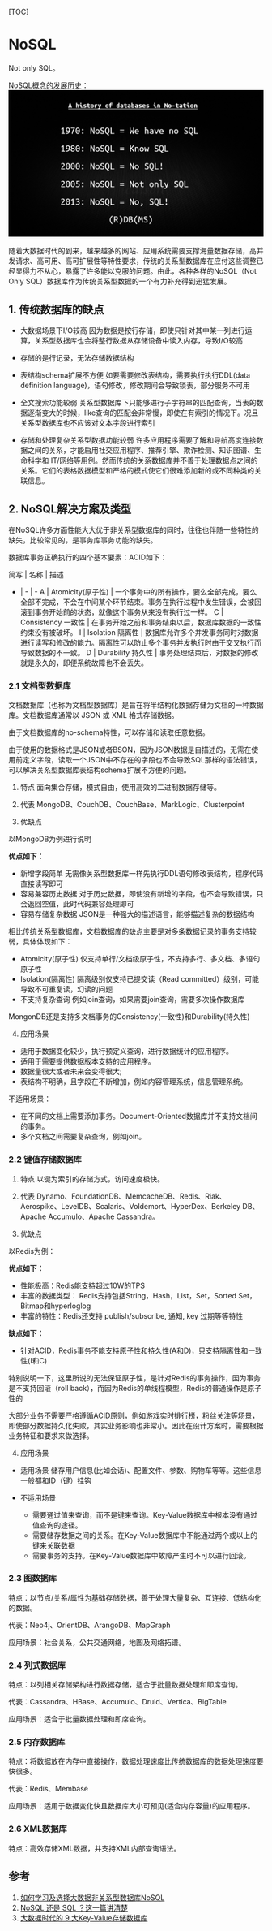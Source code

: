 [TOC]

# NoSQL

Not only SQL。

NoSQL概念的发展历史：
![1](./images/1.png)

随着大数据时代的到来，越来越多的网站、应用系统需要支撑海量数据存储，高并发请求、高可用、高可扩展性等特性要求，传统的关系型数据库在应付这些调整已经显得力不从心，暴露了许多能以克服的问题。由此，各种各样的NoSQL（Not Only SQL）数据库作为传统关系型数据的一个有力补充得到迅猛发展。

## 1. 传统数据库的缺点

- 大数据场景下I/O较高
因为数据是按行存储，即使只针对其中某一列进行运算，关系型数据库也会将整行数据从存储设备中读入内存，导致I/O较高

- 存储的是行记录，无法存储数据结构

- 表结构schema扩展不方便
如要需要修改表结构，需要执行执行DDL(data definition language)，语句修改，修改期间会导致锁表，部分服务不可用

- 全文搜索功能较弱
关系型数据库下只能够进行子字符串的匹配查询，当表的数据逐渐变大的时候，like查询的匹配会非常慢，即使在有索引的情况下。况且关系型数据库也不应该对文本字段进行索引

- 存储和处理复杂关系型数据功能较弱
许多应用程序需要了解和导航高度连接数据之间的关系，才能启用社交应用程序、推荐引擎、欺诈检测、知识图谱、生命科学和 IT/网络等用例。然而传统的关系数据库并不善于处理数据点之间的关系。它们的表格数据模型和严格的模式使它们很难添加新的或不同种类的关联信息。

## 2. NoSQL解决方案及类型

在NoSQL许多方面性能大大优于非关系型数据库的同时，往往也伴随一些特性的缺失，比较常见的，是事务库事务功能的缺失。

数据库事务正确执行的四个基本要素：ACID如下：

简写 | 名称 | 描述
- | - | -
A | Atomicity(原子性) | 一个事务中的所有操作，要么全部完成，要么全部不完成，不会在中间某个环节结束。事务在执行过程中发生错误，会被回滚到事务开始前的状态，就像这个事务从来没有执行过一样。
C | Consistency 一致性 | 在事务开始之前和事务结束以后，数据库数据的一致性约束没有被破坏。
I | Isolation 隔离性 | 数据库允许多个并发事务同时对数据进行读写和修改的能力。隔离性可以防止多个事务并发执行时由于交叉执行而导致数据的不一致。
D | Durability 持久性 | 事务处理结束后，对数据的修改就是永久的，即便系统故障也不会丢失。

### 2.1 文档型数据库

文档数据库（也称为文档型数据库）是旨在将半结构化数据存储为文档的一种数据库。文档数据库通常以 JSON 或 XML 格式存储数据。

由于文档数据库的no-schema特性，可以存储和读取任意数据。

由于使用的数据格式是JSON或者BSON，因为JSON数据是自描述的，无需在使用前定义字段，读取一个JSON中不存在的字段也不会导致SQL那样的语法错误，可以解决关系型数据库表结构schema扩展不方便的问题。

1. 特点
   面向集合存储，模式自由，使用高效的二进制数据存储等。

2. 代表
   MongoDB、CouchDB、CouchBase、MarkLogic、Clusterpoint

3. 优缺点

以MongoDB为例进行说明

**优点如下：**

- 新增字段简单
  无需像关系型数据库一样先执行DDL语句修改表结构，程序代码直接读写即可
- 容易兼容历史数据
  对于历史数据，即使没有新增的字段，也不会导致错误，只会返回空值，此时代码兼容处理即可
- 容易存储复杂数据
  JSON是一种强大的描述语言，能够描述复杂的数据结构

相比传统关系型数据库，文档数据库的缺点主要是对多条数据记录的事务支持较弱，具体体现如下：

- Atomicity(原子性)
仅支持单行/文档级原子性，不支持多行、多文档、多语句原子性
- Isolation(隔离性)
隔离级别仅支持已提交读（Read committed）级别，可能导致不可重复读，幻读的问题
- 不支持复杂查询
例如join查询，如果需要join查询，需要多次操作数据库

MongonDB还是支持多文档事务的Consistency(一致性)和Durability(持久性)

4. 应用场景

- 适用于数据变化较少，执行预定义查询，进行数据统计的应用程序。
- 适用于需要提供数据版本支持的应用程序。
- 数据量很大或者未来会变得很大;
- 表结构不明确，且字段在不断增加，例如内容管理系统，信息管理系统。

不适用场景：

- 在不同的文档上需要添加事务。Document-Oriented数据库并不支持文档间的事务。
- 多个文档之间需要复杂查询，例如join。

### 2.2 键值存储数据库

1. 特点
   以键为索引的存储方式，访问速度极快。

2. 代表
   Dynamo、FoundationDB、MemcacheDB、Redis、Riak、Aerospike、LevelDB、Scalaris、Voldemort、HyperDex、Berkeley DB、Apache Accumulo、Apache Cassandra。

3. 优缺点

以Redis为例：

**优点如下：**

- 性能极高：Redis能支持超过10W的TPS
- 丰富的数据类型： Redis支持包括String，Hash，List，Set，Sorted Set，Bitmap和hyperloglog
- 丰富的特性：Redis还支持 publish/subscribe, 通知, key 过期等等特性

**缺点如下：**

- 针对ACID，Redis事务不能支持原子性和持久性(A和D)，只支持隔离性和一致性(I和C)

特别说明一下，这里所说的无法保证原子性，是针对Redis的事务操作，因为事务是不支持回滚（roll back），而因为Redis的单线程模型，Redis的普通操作是原子性的

大部分业务不需要严格遵循ACID原则，例如游戏实时排行榜，粉丝关注等场景，即使部分数据持久化失败，其实业务影响也非常小。因此在设计方案时，需要根据业务特征和要求来做选择。

4. 应用场景

- 适用场景
储存用户信息(比如会话)、配置文件、参数、购物车等等。这些信息一般都和ID（键）挂钩

- 不适用场景
  - 需要通过值来查询，而不是键来查询。Key-Value数据库中根本没有通过值查询的途径。
  - 需要储存数据之间的关系。在Key-Value数据库中不能通过两个或以上的键来关联数据
  - 需要事务的支持。在Key-Value数据库中故障产生时不可以进行回滚。

### 2.3 图数据库

特点：以节点/关系/属性为基础存储数据，善于处理大量复杂、互连接、低结构化的数据。

代表：Neo4j、OrientDB、ArangoDB、MapGraph

应用场景：社会关系，公共交通网络，地图及网络拓谱。

### 2.4 列式数据库

特点：以列相关存储架构进行数据存储，适合于批量数据处理和即席查询。

代表：Cassandra、HBase、Accumulo、Druid、Vertica、BigTable

应用场景：适合于批量数据处理和即席查询。

### 2.5 内存数据库

特点：将数据放在内存中直接操作，数据处理速度比传统数据库的数据处理速度要快很多。

代表：Redis、Membase

应用场景：适用于数据变化快且数据库大小可预见(适合内存容量)的应用程序。

### 2.6 XML数据库

特点：高效存储XML数据，并支持XML内部查询语法。

## 参考

1. [如何学习及选择大数据非关系型数据库NoSQL](https://zhuanlan.zhihu.com/p/28649559)
2. [NoSQL 还是 SQL ？这一篇讲清楚](https://www.jianshu.com/p/296bacba3510)
3. [大数据时代的 9 大Key-Value存储数据库](https://www.iteye.com/blog/elf8848-2083165)
